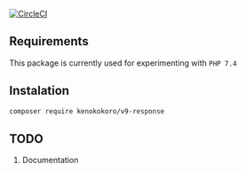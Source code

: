 [![CircleCI](https://circleci.com/gh/KenoKokoro/v9-package-response/tree/master.svg?style=svg)](https://circleci.com/gh/KenoKokoro/v9-package-response/tree/master)

## Requirements
This package is currently used for experimenting with `PHP 7.4`

## Instalation

```bash
composer require kenokokoro/v9-response
```

## TODO
1. Documentation

